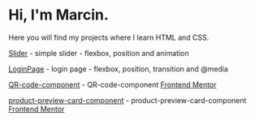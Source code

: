 # Hi, I'm Marcin.
  Here you will find my projects where I learn HTML and CSS.



[Slider](https://sabaka1983.github.io/Projects/Slider/) - simple slider - flexbox, position and animation

[LoginPage](https://sabaka1983.github.io/Projects/LoginPage) - login page - flexbox, position, transition and @media 

[QR-code-component](https://sabaka1983.github.io/Projects/QR-code-component) - QR-code-component [Frontend Mentor](https://www.frontendmentor.io)

[product-preview-card-component](https://sabaka1983.github.io/Projects/product-preview-card-component) - product-preview-card-component [Frontend Mentor](https://www.frontendmentor.io)
